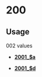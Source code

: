# 200

## Usage

002 values

-   **[2001\_$a](../../tags/200/2001_a-1.md)**  

-   **[2001\_$d](../../tags/200/2001_d-2.md)**  


